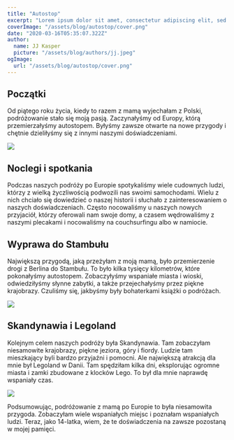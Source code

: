 ```yaml
---
title: "Autostop"
excerpt: "Lorem ipsum dolor sit amet, consectetur adipiscing elit, sed do eiusmod tempor incididunt ut labore et dolore magna aliqua. Praesent elementum facilisis leo vel fringilla est ullamcorper eget. At imperdiet dui accumsan sit amet nulla facilities morbi tempus."
coverImage: "/assets/blog/autostop/cover.png"
date: "2020-03-16T05:35:07.322Z"
author:
  name: JJ Kasper
  picture: "/assets/blog/authors/jj.jpeg"
ogImage:
  url: "/assets/blog/autostop/cover.png"
---
```


## Początki

Od piątego roku życia, kiedy to razem z mamą wyjechałam z Polski, podróżowanie stało się moją pasją. Zaczynałyśmy od Europy, którą przemierzałyśmy autostopem. Byłyśmy zawsze otwarte na nowe przygody i chętnie dzieliłyśmy się z innymi naszymi doświadczeniami.

![](https://i.ibb.co/82gvVNW/10849739-10154934584980187-9059672037344221829-n.jpg)

## Noclegi i spotkania

Podczas naszych podróży po Europie spotykaliśmy wiele cudownych ludzi, którzy z wielką życzliwością podwozili nas swoimi samochodami. Wielu z nich chciało się dowiedzieć o naszej historii i słuchało z zainteresowaniem o naszych doświadczeniach. Często nocowaliśmy u naszych nowych przyjaciół, którzy oferowali nam swoje domy, a czasem wędrowaliśmy z naszymi plecakami i nocowaliśmy na couchsurfingu albo w namiocie.

## Wyprawa do Stambułu

Największą przygodą, jaką przeżyłam z moją mamą, było przemierzenie drogi z Berlina do Stambułu. To było kilka tysięcy kilometrów, które pokonałyśmy autostopem. Zobaczyłyśmy wspaniałe miasta i wioski, odwiedziłyśmy słynne zabytki, a także przejechałyśmy przez piękne krajobrazy. Czuliśmy się, jakbyśmy były bohaterkami książki o podróżach.

![](https://i.ibb.co/wYK0Xmp/10686626-333597630147772-6960214560755164048-n.jpg)

## Skandynawia i Legoland

Kolejnym celem naszych podróży była Skandynawia. Tam zobaczyłam niesamowite krajobrazy, piękne jeziora, góry i fiordy. Ludzie tam mieszkający byli bardzo przyjaźni i pomocni. Ale największą atrakcją dla mnie był Legoland w Danii. Tam spędziłam kilka dni, eksplorując ogromne miasta i zamki zbudowane z klocków Lego. To był dla mnie naprawdę wspaniały czas.

![](https://i.ibb.co/PjYQdkP/mamai-Laura.jpg)

Podsumowując, podróżowanie z mamą po Europie to była niesamowita przygoda. Zobaczyłam wiele wspaniałych miejsc i poznałam wspaniałych ludzi. Teraz, jako 14-latka, wiem, że te doświadczenia na zawsze pozostaną w mojej pamięci.